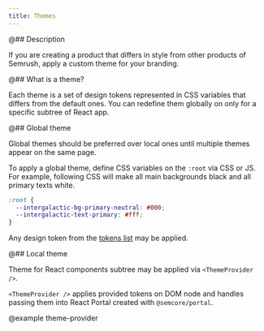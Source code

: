 ```yaml
---
title: Themes
---
```


@## Description

If you are creating a product that differs in style from other products of Semrush, apply a custom theme for your branding.

@## What is a theme?

Each theme is a set of design tokens represented in CSS variables that differs from the default ones. You can redefine them globally on only for a specific subtree of React app.

@## Global theme

Global themes should be preferred over local ones until multiple themes appear on the same page.

To apply a global theme, define CSS variables on the `:root` via CSS or JS. For example, following CSS will make all main backgrounds black and all primary texts white.

```css
:root {
  --intergalactic-bg-primary-neutral: #000;
  --intergalactic-text-primary: #fff;
}
```

Any design token from the [tokens list](/style/design-tokens/#semantic_tokens) may be applied.

@## Local theme

Theme for React components subtree may be applied via `<ThemeProvider />`.

`<ThemeProvider />` applies provided tokens on DOM node and handles passing them into React Portal created with `@semcore/portal`.

@example theme-provider
